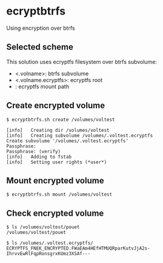 # ecryptbtrfs #
Using encryption over btrfs

## Selected scheme ##
This solution uses ecryptfs filesystem over btrfs subvolume:
  * <.volname>: btrfs subvolume
  * <.volname.ecryptfs>: ecryptfs root
  * <volname>: ecryptfs mount path

## Create encrypted volume ##
`$ ecryptbtrfs.sh create /volumes/voltest`
```
[info]	 Creating dir /volumes/voltest
[info]	 Creating subvolume /volumes/.voltest.ecryptfs
Create subvolume '/volumes/.voltest.ecryptfs'
Passphrase:
Passphrase: (verify)
[info]	 Adding to fstab
[info]	 Setting user rights (*user*)
```

## Mount encrypted volume ##
`$ ecryptbtrfs.sh mount /volumes/voltest`

## Check encrypted volume ##
```
$ ls /volumes/voltest/pouet
/volumes/voltest/pouet

$ ls /volumes/.voltest.ecryptfs/
ECRYPTFS_FNEK_ENCRYPTED.FWaEAm4HEfHTMUQRparKutvJjA2s-IhrvvEwRlFqpRonsgrxKUmz3XSAf---
```
